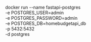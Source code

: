docker run --name fastapi-postgres \
  -e POSTGRES_USER=admin \
  -e POSTGRES_PASSWORD=admin \
  -e POSTGRES_DB=homebudgetapi_db \
  -p 5432:5432 \
  -d postgres